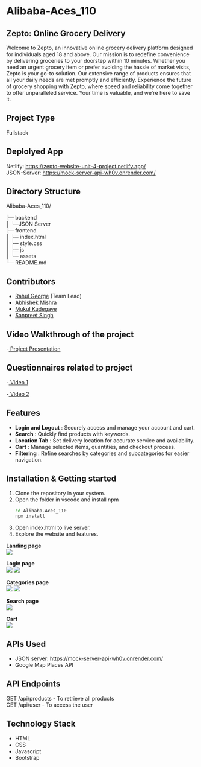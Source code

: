 # Alibaba-Aces_110


## Zepto: Online Grocery Delivery
Welcome to Zepto, an innovative online grocery delivery platform designed for individuals aged 18 and above. Our mission is to redefine convenience by delivering groceries to your doorstep within 10 minutes. Whether you need an urgent grocery item or prefer avoiding the hassle of market visits, Zepto is your go-to solution. Our extensive range of products ensures that all your daily needs are met promptly and efficiently. Experience the future of grocery shopping with Zepto, where speed and reliability come together to offer unparalleled service. Your time is valuable, and we're here to save it.

## Project Type
Fullstack

## Deplolyed App
Netlify: https://zepto-website-unit-4-project.netlify.app/     <br>
JSON-Server: https://mock-server-api-wh0v.onrender.com/

## Directory Structure
Alibaba-Aces_110/

├─ backend        
│  └─JSON Server<br>
├─ frontend        
│  ├─ index.html     
│  ├─ style.css          
│  ├─ js            
│  └─ assets          
└─ README.md


## Contributors

- [Rahul George](https://github.com/RahulGeorge96) (Team Lead)
- [Abhishek Mishra](https://github.com/abhishek3042)
- [Mukul Kudegave](https://github.com/Mukul-kudegave)
- [Sanpreet Singh](https://github.com/Sanpreet0415)
## Video Walkthrough of the project
-[ Project Presentation](https://www.youtube.com/watch?v=jfTEX7J5ZHw) 

## Questionnaires related to project

-[ Video 1](https://www.youtube.com/watch?v=uSRsret_Vyc) 

-[ Video 2](https://www.youtube.com/watch?v=ywf0rfj_f7w)
## Features
- **Login and Logout** : Securely access and manage your account and cart.
- **Search** : Quickly find products with keywords.
- **Location Tab** : Set delivery location for accurate service and availability.
- **Cart** : Manage selected items, quantities, and checkout process.
- **Filtering** : Refine searches by categories and subcategories for easier navigation.


## Installation & Getting started
1. Clone the repository in your system.
2. Open the folder in vscode and install npm
    ```bash
    cd Alibaba-Aces_110
    npm install
    ```
3. Open index.html to live server.
4. Explore the website and features.




**Landing page** <br>
<img src="./assets/landingpage.png">

**Login page** <br>
<img src="./assets/Login.png">
<img src="./assets/Logout.png">

**Categories page** <br>
<img src="./assets/Category.png">
<img src="./assets/subcategory.png">


**Search page** <br>
<img src="./assets/Search.png">

**Cart**  <br>
<img src="./assets/cart-2.png">

## APIs Used
- JSON server: https://mock-server-api-wh0v.onrender.com/ <br>
- Google Map Places API

## API Endpoints
GET /api/products - To retrieve all products <br>
GET /api/user - To access the user


## Technology Stack
- HTML
- CSS
- Javascript
- Bootstrap